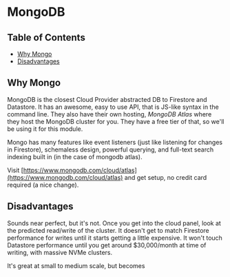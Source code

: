 # MongoDB <!-- omit in toc -->

## Table of Contents <!-- omit in toc -->
- [Why Mongo](#why-mongo)
- [Disadvantages](#disadvantages)

## Why Mongo

MongoDB is the closest Cloud Provider abstracted DB to Firestore and Datastore. It has an awesome, easy to use API, that is JS-like syntax in the command line. They also have their own hosting, *MongoDB Atlas* where they host the MongoDB cluster for you. They have a free tier of that, so we'll be using it for this module.

Mongo has many features like event listeners (just like listening for changes in Firestore), schemaless design, powerful querying, and full-text search indexing built in (in the case of mongodb atlas).

Visit [https://www.mongodb.com/cloud/atlas](https://www.mongodb.com/cloud/atlas) and get setup, no credit card required (a nice change).

## Disadvantages

Sounds near perfect, but it's not. Once you get into the cloud panel, look at the predicted read/write of the cluster. It doesn't get to match Firestore performance for writes until it starts getting a little expensive. It won't touch Datastore performance until you get around $30,000/month at time of writing, with massive NVMe clusters.

It's great at small to medium scale, but becomes 
